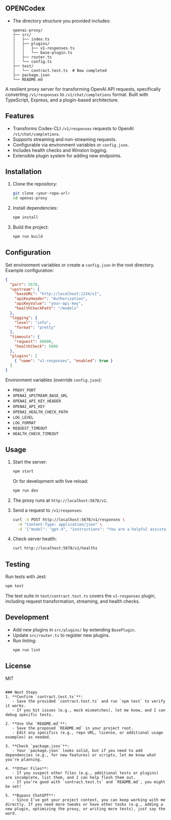 ## OPENCodex
- The directory structure you provided includes:
  ```
  openai-proxy/
  ├── src/
  │   ├── index.ts
  │   ├── plugins/
  │   │   ├── v1-responses.ts
  │   │   └── base-plugin.ts
  │   ├── router.ts
  │   └── config.ts
  ├── test/
  │   └── contract.test.ts  # Now completed
  ├── package.json
  └── README.md
  ```

A resilient proxy server for transforming OpenAI API requests, specifically converting `/v1/responses` to `/v1/chat/completions` format. Built with TypeScript, Express, and a plugin-based architecture.

## Features
- Transforms Codex-CLI `/v1/responses` requests to OpenAI `/v1/chat/completions`.
- Supports streaming and non-streaming requests.
- Configurable via environment variables or `config.json`.
- Includes health checks and Winston logging.
- Extensible plugin system for adding new endpoints.

## Installation

1. Clone the repository:
   ```bash
   git clone <your-repo-url>
   cd openai-proxy
   ```

2. Install dependencies:
   ```bash
   npm install
   ```

3. Build the project:
   ```bash
   npm run build
   ```

## Configuration

Set environment variables or create a `config.json` in the root directory. Example configuration:

```json
{
  "port": 5678,
  "upstream": {
    "baseURL": "http://localhost:1234/v1",
    "apiKeyHeader": "Authorization",
    "apiKeyValue": "your-api-key",
    "healthCheckPath": "/models"
  },
  "logging": {
    "level": "info",
    "format": "pretty"
  },
  "timeouts": {
    "request": 60000,
    "healthCheck": 5000
  },
  "plugins": [
    { "name": "v1-responses", "enabled": true }
  ]
}
```

Environment variables (override `config.json`):
- `PROXY_PORT`
- `OPENAI_UPSTREAM_BASE_URL`
- `OPENAI_API_KEY_HEADER`
- `OPENAI_API_KEY`
- `OPENAI_HEALTH_CHECK_PATH`
- `LOG_LEVEL`
- `LOG_FORMAT`
- `REQUEST_TIMEOUT`
- `HEALTH_CHECK_TIMEOUT`

## Usage

1. Start the server:
   ```bash
   npm start
   ```
   Or for development with live reload:
   ```bash
   npm run dev
   ```

2. The proxy runs at `http://localhost:5678/v1`.

3. Send a request to `/v1/responses`:
   ```bash
   curl -X POST http://localhost:5678/v1/responses \
     -H "Content-Type: application/json" \
     -d '{"model": "gpt-4", "instructions": "You are a helpful assistant.", "input": [{"role": "user", "content": "Hello!"}]}'
   ```

4. Check server health:
   ```bash
   curl http://localhost:5678/v1/healthz
   ```

## Testing

Run tests with Jest:
```bash
npm test
```

The test suite in `test/contract.test.ts` covers the `v1-responses` plugin, including request transformation, streaming, and health checks.

## Development

- Add new plugins in `src/plugins/` by extending `BasePlugin`.
- Update `src/router.ts` to register new plugins.
- Run linting:
  ```bash
  npm run lint
  ```

## License

MIT
```

### Next Steps
1. **Confirm `contract.test.ts`**:
   - Save the provided `contract.test.ts` and run `npm test` to verify it works.
   - If you hit issues (e.g., mock mismatches), let me know, and I can debug specific tests.

2. **Use the `README.md`**:
   - Save the proposed `README.md` in your project root.
   - Edit any specifics (e.g., repo URL, license, or additional usage examples) as needed.

3. **Check `package.json`**:
   - Your `package.json` looks solid, but if you need to add dependencies (e.g., for new features) or scripts, let me know what you’re planning.

4. **Other Files**:
   - If you suspect other files (e.g., additional tests or plugins) are incomplete, list them, and I can help flesh them out.
   - If you’re good with `contract.test.ts` and `README.md`, you might be set!

5. **Bypass ChatGPT**:
   - Since I’ve got your project context, you can keep working with me directly. If you need more tweaks or have other tasks (e.g., adding a new plugin, optimizing the proxy, or writing more tests), just say the word.
